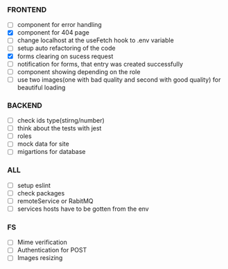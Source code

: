 ### FRONTEND
- [ ] component for error handling
- [X] component for 404 page
- [ ] change localhost at the useFetch hook to .env variable
- [ ] setup auto refactoring of the code
- [X] forms clearing on sucess request
- [ ] notification for forms, that entry was created successfully
- [ ] component showing depending on the role
- [ ] use two images(one with bad quality and second with good quality) for beautiful loading

### BACKEND
- [ ] check ids type(stirng/number)
- [ ] think about the tests with jest
- [ ] roles
- [ ] mock data for site
- [ ] migartions for database

### ALL 
- [ ] setup eslint
- [ ] check packages
- [ ] remoteService or RabitMQ
- [ ] services hosts have to be gotten from the env

### FS
- [ ] Mime verification
- [ ] Authentication for POST
- [ ] Images resizing